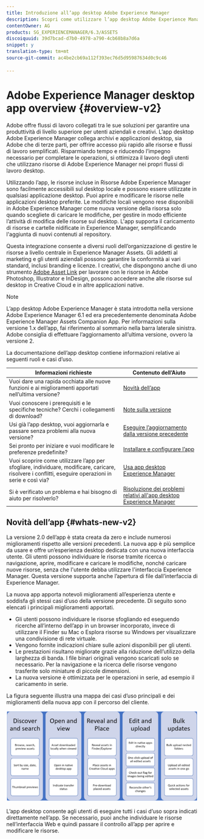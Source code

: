 ```yaml
---
title: Introduzione all’app desktop Adobe Experience Manager
description: Scopri come utilizzare l’app desktop Adobe Experience Manager per ottimizzare i flussi di lavoro di gestione delle risorse per gli utenti creativi quando utilizzi Risorse Adobe Experience Manager direttamente dal desktop.
contentOwner: AG
products: SG_EXPERIENCEMANAGER/6.3/ASSETS
discoiquuid: 39d7bcad-d7b0-4978-a790-4cb68b8a7d6a
snippet: y
translation-type: tm+mt
source-git-commit: ac4be2cb69a112f393ec76d5d95987634d0c9c46

---
```



# Adobe Experience Manager desktop app overview {#overview-v2}

Adobe offre flussi di lavoro collegati tra le sue soluzioni per garantire una produttività di livello superiore per utenti aziendali e creativi. L’app desktop Adobe Experience Manager collega archivi e applicazioni desktop, sia Adobe che di terze parti, per offrire accesso più rapido alle risorse e flussi di lavoro semplificati. Risparmiando tempo e riducendo l’impegno necessario per completare le operazioni, si ottimizza il lavoro degli utenti che utilizzano risorse di Adobe Experience Manager nei propri flussi di lavoro desktop.

Utilizzando l’app, le risorse incluse in Risorse Adobe Experience Manager sono facilmente accessibili sul desktop locale e possono essere utilizzate in qualsiasi applicazione desktop. Puoi aprire e modificare le risorse nelle applicazioni desktop preferite. Le modifiche locali vengono rese disponibili in Adobe Experience Manager come nuova versione della risorsa solo quando scegliete di caricare le modifiche, per gestire in modo efficiente l’attività di modifica delle risorse sul desktop. L&#39;app supporta il caricamento di risorse e cartelle nidificate in Experience Manager, semplificando l&#39;aggiunta di nuovi contenuti al repository.

Questa integrazione consente a diversi ruoli dell’organizzazione di gestire le risorse a livello centrale in Experience Manager Assets. Gli addetti al marketing e gli utenti aziendali possono garantire la conformità ai vari standard, inclusi branding e licenze. I creativi, che dispongono anche di uno strumento [Adobe Asset Link](https://www.adobe.com/marketing/experience-manager-assets/adobe-asset-link.html) per lavorare con le risorse in Adobe Photoshop, Illustrator e InDesign, possono accedere anche alle risorse sul desktop in Creative Cloud e in altre applicazioni native.

>[!NOTE]
>
>L’app desktop Adobe Experience Manager è stata introdotta nella versione Adobe Experience Manager 6.1 ed era precedentemente denominata Adobe Experience Manager Assets Companion App. Per informazioni sulla versione 1.x dell’app, fai riferimento al sommario nella barra laterale sinistra. Adobe consiglia di effettuare l’aggiornamento all’ultima versione, ovvero la versione 2.

La documentazione dell’app desktop contiene informazioni relative ai seguenti ruoli e casi d’uso.

| Informazioni richieste | Contenuto dell’Aiuto |
|-------------------------------------------------------------------------------------------------------|------------------------------------------------------------|
| Vuoi dare una rapida occhiata alle nuove funzioni e ai miglioramenti apportati nell’ultima versione? | [Novità dell’app](#whats-new-v2) |
| Vuoi conoscere i prerequisiti e le specifiche tecniche? Cerchi i collegamenti di download? | [Note sulla versione](release-notes.md) |
| Usi già l’app desktop, vuoi aggiornarla e passare senza problemi alla nuova versione? | [Eseguire l’aggiornamento dalla versione precedente](install-upgrade.md#upgrade-from-previous-version) |
| Sei pronto per iniziare e vuoi modificare le preferenze predefinite? | [Installare e configurare l’app](install-upgrade.md) |
| Vuoi scoprire come utilizzare l’app per sfogliare, individuare, modificare, caricare, risolvere i conflitti, eseguire operazioni in serie e così via? | [Usa app desktop Experience Manager](using.md) |
| Si è verificato un problema e hai bisogno di aiuto per risolverlo? | [Risoluzione dei problemi relativi all&#39;app desktop Experience Manager](troubleshoot.md) |

## Novità dell’app {#whats-new-v2}

La versione 2.0 dell’app è stata creata da zero e include numerosi miglioramenti rispetto alle versioni precedenti. La nuova app è più semplice da usare e offre un’esperienza desktop dedicata con una nuova interfaccia utente. Gli utenti possono individuare le risorse tramite ricerca o navigazione, aprire, modificare e caricare le modifiche, nonché caricare nuove risorse, senza che l&#39;utente debba utilizzare l&#39;interfaccia Experience Manager. Questa versione supporta anche l’apertura di file dall’interfaccia di Experience Manager.

La nuova app apporta notevoli miglioramenti all’esperienza utente e soddisfa gli stessi casi d’uso della versione precedente. Di seguito sono elencati i principali miglioramenti apportati.

* Gli utenti possono individuare le risorse sfogliando ed eseguendo ricerche all’interno dell’app in un browser incorporato, invece di utilizzare il Finder su Mac o Esplora risorse su Windows per visualizzare una condivisione di rete virtuale.
* Vengono fornite indicazioni chiare sulle azioni disponibili per gli utenti.
* Le prestazioni risultano migliorate grazie alla riduzione dell’utilizzo della larghezza di banda. I file binari originali vengono scaricati solo se necessario. Per la navigazione e la ricerca delle risorse vengono trasferite solo miniature di piccole dimensioni.
* La nuova versione è ottimizzata per le operazioni in serie, ad esempio il caricamento in serie.

La figura seguente illustra una mappa dei casi d’uso principali e dei miglioramenti della nuova app con il percorso del cliente.

![Novità nell’app desktop Experience Manager](assets/aem_desktop_app_usecases_v2.png)

L’app desktop consente agli utenti di eseguire tutti i casi d’uso sopra indicati direttamente nell’app. Se necessario, puoi anche individuare le risorse nell’interfaccia Web e quindi passare il controllo all’app per aprire e modificare le risorse.
